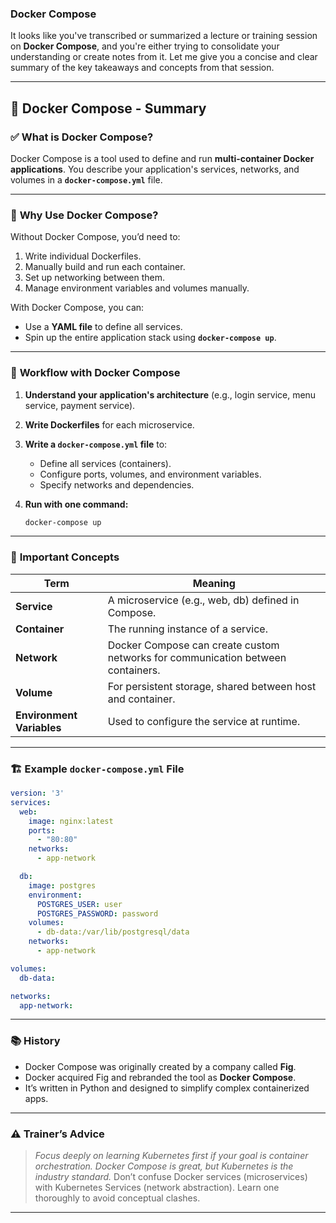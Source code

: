 ### Docker Compose

It looks like you've transcribed or summarized a lecture or training session on **Docker Compose**, and you're either trying to consolidate your understanding or create notes from it. Let me give you a concise and clear summary of the key takeaways and concepts from that session.

---

## 🔧 **Docker Compose - Summary**

### ✅ **What is Docker Compose?**

Docker Compose is a tool used to define and run **multi-container Docker applications**. You describe your application's services, networks, and volumes in a **`docker-compose.yml`** file.

---

### 📄 **Why Use Docker Compose?**

Without Docker Compose, you’d need to:

1. Write individual Dockerfiles.
2. Manually build and run each container.
3. Set up networking between them.
4. Manage environment variables and volumes manually.

With Docker Compose, you can:

* Use a **YAML file** to define all services.
* Spin up the entire application stack using **`docker-compose up`**.

---

### 🔁 **Workflow with Docker Compose**

1. **Understand your application's architecture** (e.g., login service, menu service, payment service).
2. **Write Dockerfiles** for each microservice.
3. **Write a `docker-compose.yml` file** to:

   * Define all services (containers).
   * Configure ports, volumes, and environment variables.
   * Specify networks and dependencies.
4. **Run with one command:**

   ```bash
   docker-compose up
   ```

---

### 🧠 **Important Concepts**

| Term                      | Meaning                                                                         |
| ------------------------- | ------------------------------------------------------------------------------- |
| **Service**               | A microservice (e.g., web, db) defined in Compose.                              |
| **Container**             | The running instance of a service.                                              |
| **Network**               | Docker Compose can create custom networks for communication between containers. |
| **Volume**                | For persistent storage, shared between host and container.                      |
| **Environment Variables** | Used to configure the service at runtime.                                       |

---

### 🏗️ **Example `docker-compose.yml` File**

```yaml
version: '3'
services:
  web:
    image: nginx:latest
    ports:
      - "80:80"
    networks:
      - app-network

  db:
    image: postgres
    environment:
      POSTGRES_USER: user
      POSTGRES_PASSWORD: password
    volumes:
      - db-data:/var/lib/postgresql/data
    networks:
      - app-network

volumes:
  db-data:

networks:
  app-network:
```

---

### 📚 **History**

* Docker Compose was originally created by a company called **Fig**.
* Docker acquired Fig and rebranded the tool as **Docker Compose**.
* It’s written in Python and designed to simplify complex containerized apps.

---


### ⚠️ **Trainer’s Advice**

> *Focus deeply on learning Kubernetes first if your goal is container orchestration. Docker Compose is great, but Kubernetes is the industry standard.*
> Don’t confuse Docker services (microservices) with Kubernetes Services (network abstraction). Learn one thoroughly to avoid conceptual clashes.

---

